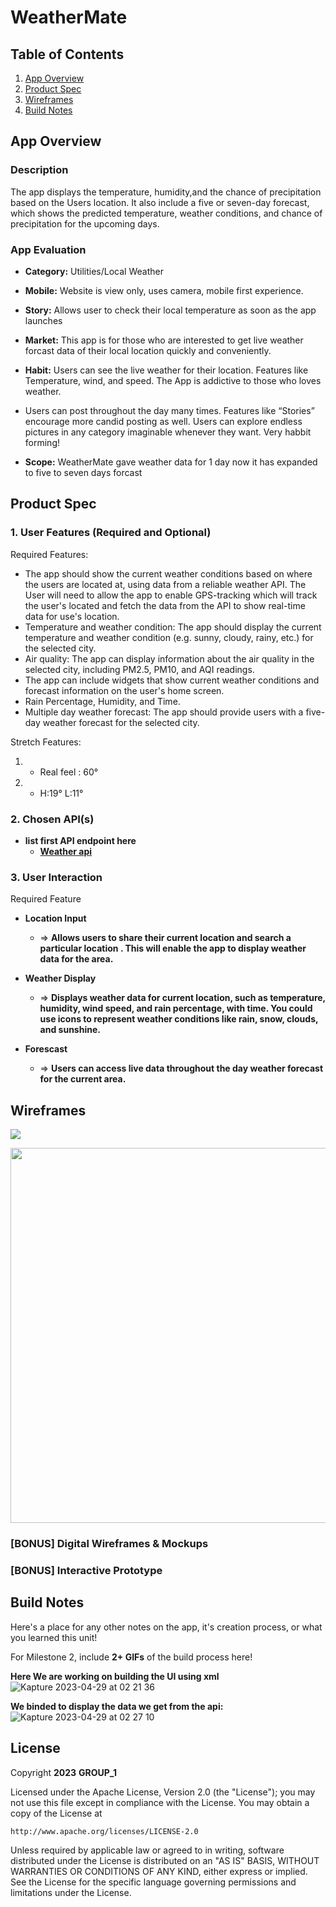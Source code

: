 # **WeatherMate**

## Table of Contents

1. [App Overview](#App-Overview)
1. [Product Spec](#Product-Spec)
1. [Wireframes](#Wireframes)
1. [Build Notes](#Build-Notes)

## App Overview

### Description 

The app displays the temperature, humidity,and the chance of precipitation based on the Users location. It also include a five or seven-day forecast, which shows the predicted temperature, weather conditions, and chance of precipitation for the upcoming days.

### App Evaluation

<!-- Evaluation of your app across the following attributes -->

- **Category:** Utilities/Local Weather
- **Mobile:**  Website is view only, uses camera, mobile first experience.
- **Story:** Allows user to check their local temperature as soon as the app launches
- **Market:** This app is for those who are interested to get live weather forcast data of their local location quickly and conveniently. 

- **Habit:** Users can see the live weather for their location. Features like Temperature, wind, and speed. The App is addictive to those who loves weather. 

- Users can post throughout the day many times. Features like “Stories” encourage more candid posting as well. Users can explore endless pictures in any category imaginable whenever they want. Very habbit forming!
- **Scope:** WeatherMate gave weather data for 1 day now it has expanded to five to seven days forcast

## Product Spec

### 1. User Features (Required and Optional)

Required Features:

- The app should show the current weather conditions based on where the users are located at, using data from a reliable weather API. The User will need to allow the app to enable GPS-tracking which will track the user's located and fetch the data from the API to show real-time data for use's location.
- Temperature and weather condition: The app should display the current temperature and weather condition (e.g. sunny, cloudy, rainy, etc.) for the selected city.
- Air quality: The app can display information about the air quality in the selected city, including PM2.5, PM10, and AQI readings.
- The app can include widgets that show current weather conditions and forecast information on the user's home screen.
- Rain Percentage, Humidity, and Time.
- Multiple day weather forecast: The app should provide users with a five-day weather forecast for the selected city.

Stretch Features:

1. - Real feel : 60°
2.  - H:19° L:11°

### 2. Chosen API(s)

- **list first API endpoint here**
  - **[Weather api]((https://openweathermap.org/api))**
  


### 3. User Interaction

Required Feature

- **Location Input**
  - => **Allows users to share their current location and search a particular location . This will enable the app to display weather data for the area.**
  
- **Weather Display**
  - => **Displays weather data for current location, such as temperature, humidity, wind speed, and rain percentage, with time. You could use icons to represent weather conditions like rain, snow, clouds, and sunshine.**

- **Forescast**
    - => **Users can access live data throughout the day weather forecast for the current area.**

## Wireframes

<!-- Add picture of your hand sketched wireframes in this section -->

![](https://i.imgur.com/NGx7L1r.png)

<img src="YOUR_WIREFRAME_IMAGE_URL" width=600>

### [BONUS] Digital Wireframes & Mockups

### [BONUS] Interactive Prototype

## Build Notes

Here's a place for any other notes on the app, it's creation 
process, or what you learned this unit!  

For Milestone 2, include **2+ GIFs** of the build process here!

**Here We are working on building the UI using xml**
![Kapture 2023-04-29 at 02 21 36](https://user-images.githubusercontent.com/53006609/235287393-90b94dd0-e675-4dbc-b4c9-8b78c51d8f48.gif)

 **We binded to display the data we get from the api:**
![Kapture 2023-04-29 at 02 27 10](https://user-images.githubusercontent.com/53006609/235287567-1d0eb7eb-dcde-4ea7-acf8-c4bd6d7ccfa8.gif)


## License

Copyright **2023** **GROUP_1**

Licensed under the Apache License, Version 2.0 (the "License");
you may not use this file except in compliance with the License.
You may obtain a copy of the License at

    http://www.apache.org/licenses/LICENSE-2.0

Unless required by applicable law or agreed to in writing, software
distributed under the License is distributed on an "AS IS" BASIS,
WITHOUT WARRANTIES OR CONDITIONS OF ANY KIND, either express or implied.
See the License for the specific language governing permissions and
limitations under the License.
